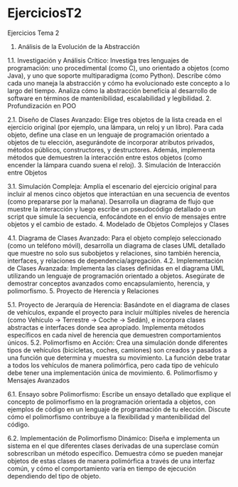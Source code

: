 # EjerciciosT2
Ejercicios Tema 2

1. Análisis de la Evolución de la Abstracción 

1.1. Investigación y Análisis Crítico: Investiga tres lenguajes de programación: uno procedimental (como C), uno orientado a objetos (como Java), y uno que soporte multiparadigma (como Python). Describe cómo cada uno maneja la abstracción y cómo ha evolucionado este concepto a lo largo del tiempo. Analiza cómo la abstracción beneficia al desarrollo de software en términos de mantenibilidad, escalabilidad y legibilidad.
2. Profundización en POO 

2.1. Diseño de Clases Avanzado: Elige tres objetos de la lista creada en el ejercicio original (por ejemplo, una lámpara, un reloj y un libro). Para cada objeto, define una clase en un lenguaje de programación orientado a objetos de tu elección, asegurándote de incorporar atributos privados, métodos públicos, constructores, y destructores. Además, implementa métodos que demuestren la interacción entre estos objetos (como encender la lámpara cuando suena el reloj).
3. Simulación de Interacción entre Objetos 

3.1. Simulación Compleja: Amplía el escenario del ejercicio original para incluir al menos cinco objetos que interactúan en una secuencia de eventos (como prepararse por la mañana). Desarrolla un diagrama de flujo que muestre la interacción y luego escribe un pseudocódigo detallado o un script que simule la secuencia, enfocándote en el envío de mensajes entre objetos y el cambio de estado.
4. Modelado de Objetos Complejos y Clases 

4.1. Diagrama de Clases Avanzado: Para el objeto complejo seleccionado (como un teléfono móvil), desarrolla un diagrama de clases UML detallado que muestre no solo sus subobjetos y relaciones, sino también herencia, interfaces, y relaciones de dependencia/agregación.
4.2. Implementación de Clases Avanzada: Implementa las clases definidas en el diagrama UML utilizando un lenguaje de programación orientado a objetos. Asegúrate de demostrar conceptos avanzados como encapsulamiento, herencia, y polimorfismo.
5. Proyecto de Herencia y Relaciones 

5.1. Proyecto de Jerarquía de Herencia: Basándote en el diagrama de clases de vehículos, expande el proyecto para incluir múltiples niveles de herencia (como Vehículo -> Terrestre -> Coche -> Sedán), e incorpora clases abstractas e interfaces donde sea apropiado. Implementa métodos específicos en cada nivel de herencia que demuestren comportamientos únicos.
5.2. Polimorfismo en Acción: Crea una simulación donde diferentes tipos de vehículos (bicicletas, coches, camiones) son creados y pasados a una función que determina y muestra su movimiento. La función debe tratar a todos los vehículos de manera polimórfica, pero cada tipo de vehículo debe tener una implementación única de movimiento.
6. Polimorfismo y Mensajes Avanzados 

6.1. Ensayo sobre Polimorfismo: Escribe un ensayo detallado que explique el concepto de polimorfismo en la programación orientada a objetos, con ejemplos de código en un lenguaje de programación de tu elección. Discute cómo el polimorfismo contribuye a la flexibilidad y mantenibilidad del código.

6.2. Implementación de Polimorfismo Dinámico: Diseña e implementa un sistema en el que diferentes clases derivadas de una superclase común sobrescriban un método específico. Demuestra cómo se pueden manejar objetos de estas clases de manera polimórfica a través de una interfaz común, y cómo el comportamiento varía en tiempo de ejecución dependiendo del tipo de objeto.
